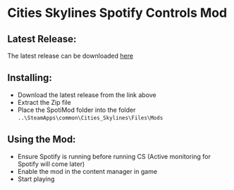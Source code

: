 # Cities Skylines Spotify Controls Mod
## Latest Release:
The latest release can be downloaded [here](https://github.com/cbradley857/CitiesSkylinesSpotify/releases)
## Installing:
 - Download the latest release from the link above
 - Extract the Zip file
 - Place the SpotiMod folder into the folder `..\SteamApps\common\Cities_Skylines\Files\Mods`

## Using the Mod:
 - Ensure Spotify is running before running CS (Active monitoring for Spotify will come later)
 - Enable the mod in the content manager in game
 - Start playing
